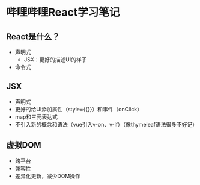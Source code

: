 # 哔哩哔哩React学习笔记

## React是什么？
+ 声明式
    + JSX：更好的描述UI的样子
+ 命令式

## JSX
+ 声明式
+ 更好的给UI添加属性（style={{}}）和事件（onClick）
+ map和三元表达式
+ 不引入新的概念和语法（vue引入v-on、v-if）（像thymeleaf语法很多不好记）

## 虚拟DOM
+ 跨平台
+ 兼容性
+ 差异化更新，减少DOM操作

